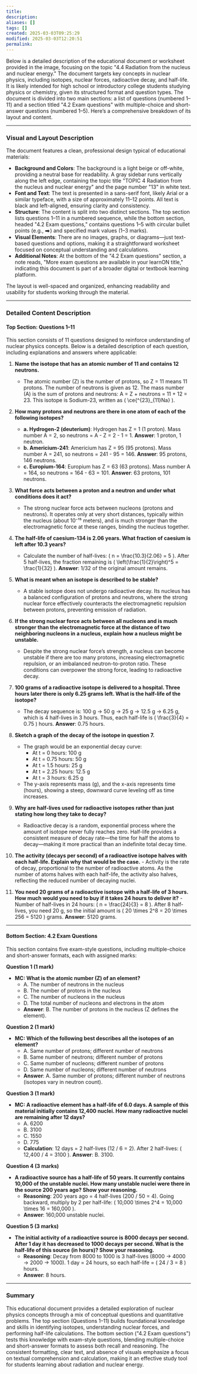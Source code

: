 ```yaml
---
title: 
description: 
aliases: []
tags: []
created: 2025-03-03T09:25:29
modified: 2025-03-03T12:20:51
permalink:
---
```


Below is a detailed description of the educational document or worksheet provided in the image, focusing on the topic "4.4 Radiation from the nucleus and nuclear energy." The document targets key concepts in nuclear physics, including isotopes, nuclear forces, radioactive decay, and half-life. It is likely intended for high school or introductory college students studying physics or chemistry, given its structured format and question types. The document is divided into two main sections: a list of questions (numbered 1–11) and a section titled "4.2 Exam questions" with multiple-choice and short-answer questions (numbered 1–5). Here’s a comprehensive breakdown of its layout and content.

---

### Visual and Layout Description

The document features a clean, professional design typical of educational materials:
- **Background and Colors**: The background is a light beige or off-white, providing a neutral base for readability. A gray sidebar runs vertically along the left edge, containing the topic title "TOPIC 4 Radiation from the nucleus and nuclear energy" and the page number "13" in white text.
- **Font and Text**: The text is presented in a sans-serif font, likely Arial or a similar typeface, with a size of approximately 11–12 points. All text is black and left-aligned, ensuring clarity and consistency.
- **Structure**: The content is split into two distinct sections. The top section lists questions 1–11 in a numbered sequence, while the bottom section, headed "4.2 Exam questions," contains questions 1–5 with circular bullet points (e.g., ⮕) and specified mark values (1–3 marks).
- **Visual Elements**: There are no images, graphs, or diagrams—just text-based questions and options, making it a straightforward worksheet focused on conceptual understanding and calculations.
- **Additional Notes**: At the bottom of the "4.2 Exam questions" section, a note reads, "More exam questions are available in your learnON title," indicating this document is part of a broader digital or textbook learning platform.

The layout is well-spaced and organized, enhancing readability and usability for students working through the material.

---

### Detailed Content Description

#### Top Section: Questions 1–11

This section consists of 11 questions designed to reinforce understanding of nuclear physics concepts. Below is a detailed description of each question, including explanations and answers where applicable:

1. **Name the isotope that has an atomic number of 11 and contains 12 neutrons.**
	 - The atomic number (Z) is the number of protons, so Z = 11 means 11 protons. The number of neutrons is given as 12. The mass number (A) is the sum of protons and neutrons: A = Z + neutrons = 11 + 12 = 23. This isotope is Sodium-23, written as \( \ce{^{23}_{11}Na} \).

2. **How many protons and neutrons are there in one atom of each of the following isotopes?**
	 - **a. Hydrogen-2 (deuterium)**: Hydrogen has Z = 1 (1 proton). Mass number A = 2, so neutrons = A - Z = 2 - 1 = 1. **Answer**: 1 proton, 1 neutron.
	 - **b. Americium-241**: Americium has Z = 95 (95 protons). Mass number A = 241, so neutrons = 241 - 95 = 146. **Answer**: 95 protons, 146 neutrons.
	 - **c. Europium-164**: Europium has Z = 63 (63 protons). Mass number A = 164, so neutrons = 164 - 63 = 101. **Answer**: 63 protons, 101 neutrons.

3. **What force acts between a proton and a neutron and under what conditions does it act?**
	 - The strong nuclear force acts between nucleons (protons and neutrons). It operates only at very short distances, typically within the nucleus (about 10⁻¹⁵ meters), and is much stronger than the electromagnetic force at these ranges, binding the nucleus together.

4. **The half-life of caesium-134 is 2.06 years. What fraction of caesium is left after 10.3 years?**
	 - Calculate the number of half-lives: \( n = \frac{10.3}{2.06} = 5 \). After 5 half-lives, the fraction remaining is \( \left(\frac{1}{2}\right)^5 = \frac{1}{32} \). **Answer**: 1/32 of the original amount remains.

5. **What is meant when an isotope is described to be stable?**
	 - A stable isotope does not undergo radioactive decay. Its nucleus has a balanced configuration of protons and neutrons, where the strong nuclear force effectively counteracts the electromagnetic repulsion between protons, preventing emission of radiation.

6. **If the strong nuclear force acts between all nucleons and is much stronger than the electromagnetic force at the distance of two neighboring nucleons in a nucleus, explain how a nucleus might be unstable.**
	 - Despite the strong nuclear force’s strength, a nucleus can become unstable if there are too many protons, increasing electromagnetic repulsion, or an imbalanced neutron-to-proton ratio. These conditions can overpower the strong force, leading to radioactive decay.

7. **100 grams of a radioactive isotope is delivered to a hospital. Three hours later there is only 6.25 grams left. What is the half-life of the isotope?**
	 - The decay sequence is: 100 g → 50 g → 25 g → 12.5 g → 6.25 g, which is 4 half-lives in 3 hours. Thus, each half-life is \( \frac{3}{4} = 0.75 \) hours. **Answer**: 0.75 hours.

8. **Sketch a graph of the decay of the isotope in question 7.**
	 - The graph would be an exponential decay curve:
		 - At t = 0 hours: 100 g
		 - At t = 0.75 hours: 50 g
		 - At t = 1.5 hours: 25 g
		 - At t = 2.25 hours: 12.5 g
		 - At t = 3 hours: 6.25 g
	 - The y-axis represents mass (g), and the x-axis represents time (hours), showing a steep, downward curve leveling off as time increases.

9. **Why are half-lives used for radioactive isotopes rather than just stating how long they take to decay?**
	 - Radioactive decay is a random, exponential process where the amount of isotope never fully reaches zero. Half-life provides a consistent measure of decay rate—the time for half the atoms to decay—making it more practical than an indefinite total decay time.

10. **The activity (decays per second) of a radioactive isotope halves with each half-life. Explain why that would be the case.**
		- Activity is the rate of decay, proportional to the number of radioactive atoms. As the number of atoms halves with each half-life, the activity also halves, reflecting the reduced number of decaying nuclei.

11. **You need 20 grams of a radioactive isotope with a half-life of 3 hours. How much would you need to buy if it takes 24 hours to deliver it?**
		- Number of half-lives in 24 hours: \( n = \frac{24}{3} = 8 \). After 8 half-lives, you need 20 g, so the initial amount is \( 20 \times 2^8 = 20 \times 256 = 5120 \) grams. **Answer**: 5120 grams.

---

#### Bottom Section: 4.2 Exam Questions

This section contains five exam-style questions, including multiple-choice and short-answer formats, each with assigned marks:

**Question 1 (1 mark)**  
- **MC: What is the atomic number (Z) of an element?**  
	- A. The number of neutrons in the nucleus  
	- B. The number of protons in the nucleus  
	- C. The number of nucleons in the nucleus  
	- D. The total number of nucleons and electrons in the atom  
	- **Answer**: B. The number of protons in the nucleus (Z defines the element).

**Question 2 (1 mark)**  
- **MC: Which of the following best describes all the isotopes of an element?**  
	- A. Same number of protons; different number of neutrons  
	- B. Same number of neutrons; different number of protons  
	- C. Same number of nucleons; different number of protons  
	- D. Same number of nucleons; different number of neutrons  
	- **Answer**: A. Same number of protons; different number of neutrons (isotopes vary in neutron count).

**Question 3 (1 mark)**  
- **MC: A radioactive element has a half-life of 6.0 days. A sample of this material initially contains 12,400 nuclei. How many radioactive nuclei are remaining after 12 days?**  
	- A. 6200  
	- B. 3100  
	- C. 1550  
	- D. 775  
	- **Calculation**: 12 days = 2 half-lives (12 / 6 = 2). After 2 half-lives: \( 12,400 / 4 = 3100 \). **Answer**: B. 3100.

**Question 4 (3 marks)**  
- **A radioactive source has a half-life of 50 years. It currently contains 10,000 of the unstable nuclei. How many unstable nuclei were there in the source 200 years ago? Show your reasoning.**  
	- **Reasoning**: 200 years ago = 4 half-lives (200 / 50 = 4). Going backward, multiply by 2 per half-life: \( 10,000 \times 2^4 = 10,000 \times 16 = 160,000 \).  
	- **Answer**: 160,000 unstable nuclei.

**Question 5 (3 marks)**  
- **The initial activity of a radioactive source is 8000 decays per second. After 1 day it has decreased to 1000 decays per second. What is the half-life of this source (in hours)? Show your reasoning.**  
	- **Reasoning**: Decay from 8000 to 1000 is 3 half-lives (8000 → 4000 → 2000 → 1000). 1 day = 24 hours, so each half-life = \( 24 / 3 = 8 \) hours.  
	- **Answer**: 8 hours.

---

### Summary

This educational document provides a detailed exploration of nuclear physics concepts through a mix of conceptual questions and quantitative problems. The top section (Questions 1–11) builds foundational knowledge and skills in identifying isotopes, understanding nuclear forces, and performing half-life calculations. The bottom section ("4.2 Exam questions") tests this knowledge with exam-style questions, blending multiple-choice and short-answer formats to assess both recall and reasoning. The consistent formatting, clear text, and absence of visuals emphasize a focus on textual comprehension and calculation, making it an effective study tool for students learning about radiation and nuclear energy.
